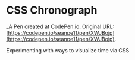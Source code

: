 # CSS Chronograph
 _A Pen created at CodePen.io. Original URL: [https://codepen.io/seanpe11/pen/XWJBojp](https://codepen.io/seanpe11/pen/XWJBojp).

 Experimenting with ways to visualize time via CSS